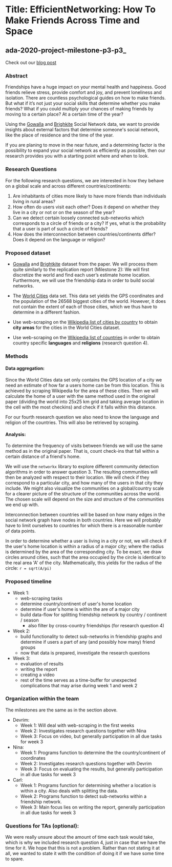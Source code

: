 # Title: EfficientNetworking: How To Make Friends Across Time and Space

## ada-2020-project-milestone-p3-p3_

Check out our [blog post](https://nina-mainusch.github.io/ADA_website/)

### Abstract

Friendships have a huge impact on your mental health and happiness. Good friends relieve stress, provide comfort and joy, and prevent loneliness and isolation. There are countless psychological guides on how to make friends. But what if it’s not just your social skills that determine whether you make friends? What if you could multiply your chances of making friends by moving to a certain place? At a certain time of the year?

Using the [Gowalla](https://snap.stanford.edu/data/loc-Gowalla.html) and [Brighkite](https://snap.stanford.edu/data/loc-Brightkite.html) Social Network data, we want to provide insights about external factors that determine someone's social network, like the place of residence and the time of the year.

If you are planing to move in the near future, and a determining factor is the possibility to expand your social network as efficiently as possible, then our research provides you with a starting point where and when to look.

<!---
While the original publication explored human mobility in building models with respect to social connection and time, the goal of our creative extension is to turn the tables: we want to inspect how properties of friendship networks differ with respect to the location where an individual resides and the time of the year.  
Similar to milestone 2, we will assign a home location to each user within the **Gowalla** and **Brightkite** data sets that the original publication used. Using these home locations, we are then able to differentiate individuals based on the country and the city they reside in. Using this split, we will investigate different characteristics of each individual social network; this includes the amount of friends individuals have and the frequency of visiting friends. Additionally, it is our goal to detect certain sub-networks within these huge friendship networks that correspond to a group of friends.  
Finally, if time allows it, we want to investigate how strong the interconnection (with respect to inter-country friendships) between countries is, and whether they depend on characteristics such as the spoken languages and the practiced religions.
--->

### Research Questions
For the following research questions, we are interested in how they behave on a global scale and across different countries/continents:
1. Are inhabitants of cities more likely to have more friends than individuals living in rural areas?
2. How often do users visit each other? Does it depend on whether they live in a city or not or on the season of the year?
3. Can we detect certain loosely connected sub-networks which corresponds to a circle of friends or a city? If yes, what is the probability that a user is part of such a circle of friends?
4. How does the interconnection between countries/continents differ? Does it depend on the language or religion?

### Proposed dataset

* [Gowalla](https://snap.stanford.edu/data/loc-Gowalla.html) and [Brightkite](https://snap.stanford.edu/data/loc-Brightkite.html) dataset from the paper. We will process them quite similarly to the replication report (Milestone 2): We will first discretize the world and find each user’s estimate home location. Furthermore, we will use the friendship data in order to build social networks.

* The [World Cities](https://simplemaps.com/data/world-cities) data set. This data set yields the GPS coordinates and the population of the 26568 biggest cities of the world. However, it does not contain the extent of each of those cities, which we thus have to determine in a different fashion.

* Use web-scraping on the [Wikipedia list of cities by country](https://en.wikipedia.org/wiki/Lists_of_cities_by_country) to obtain **city areas** for the cities in the World Cities dataset.

* Use web-scraping on the [Wikipedia list of countries](https://en.wikipedia.org/wiki/List_of_countries_and_dependencies_by_population) in order to obtain country specific **languages** and **religions** (research question 4).

### Methods

#### Data aggregation:
Since the World Cities data set only contains the GPS location of a city we need an estimate of how far a users home can be from this location. This is achieved by scraping Wikipedia for the area of these cities. Then we will calculate the home of a user with the same method used in the original paper (dividing the world into 25x25 km grid and taking average location in the cell with the most checkins) and check if it falls within this distance.

For our fourth research question we also need to know the language and religion of the countries. This will also be retrieved by scraping.

#### Analysis:
To determine the frequency of visits between friends we will use the same method as in the original paper. That is, count check-ins that fall within a certain distance of a friend's home.

We will use the `networkx` library to explore different community detection algorithms in order to answer question 3. The resulting communities will then be analyzed with respect to their location. We will check if they correspond to a particular city, and how many of the users in that city they include. We might also visualize the communities on a global/country scale for a clearer picture of the structure of the communities across the world. The chosen scale will depend on the size and structure of the communities we end up with.

Interconnection between countries will be based on how many edges in the social network graph have nodes in both countries. Here we will probably have to limit ourselves to countries for which there is a reasonable number of data points.

In order to determine whether a user is living in a city or not, we will check if the user's home location is within a radius of a major city; where the radius is determined by the area of the corresponding city. To be exact, we draw circles around cities, such that the area occupied by the circle is identical to the real area 'A' of the city. Mathematically, this yields for the radius of the circle: `r = sqrt(A/pi)`

### Proposed timeline

* Week 1:
	* web-scraping tasks
	* determine country/continent of user's home location
	* determine if user's home is within the are of a major city
	* build data-flow for splitting friendship network by country / continent / season
		* also filter by cross-country friendships (for research question 4)
* Week 2:
	* build functionality to detect sub-networks in friendship graphs and determine if users a part of any (and possibly how many) friend groups
	* now that data is prepared, investigate the research questions
* Week 3:
	* evaluation of results
	* writing the report
	* creating a video
	* rest of the time serves as a time-buffer for unexpected complications that may arise during week 1 and week 2


### Organization within the team

The milestones are the same as in the section above.
* Devrim:
	* Week 1: Will deal with web-scraping in the first weeks
	* Week 2: Investigates research questions together with Nina
	* Week 3: Focus on video, but generally participation in all due tasks for week 3
* Nina:
	* Week 1: Programs function to determine the the country/continent of coordinates
	* Week 2: Investigates research questions together with Devrim
	* Week 3: Focus on evaluating the results, but generally participation in all due tasks for week 3
* Carl:
	* Week 1: Programs function for determining whether a location is within a city. Also deals with splitting the data.
	* Week 2: Programs function to detect sub-networks within a friendship network.
	* Week 3: Main focus lies on writing the report, generally participation in all due tasks for week 3

### Questions for TAs (optional):
We were really unsure about the amount of time each task would take, which is why we included research question 4, just in case that we have the time for it. We hope that this is not a problem. Rather than not stating it at all, we wanted to state it with the condition of doing it if we have some time to spare.
